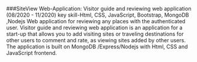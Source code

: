 ###SiteView Web-Application: Visitor guide and reviewing
web application (08/2020 - 11/2020)
key skill-Html, CSS, JavaScript, Bootstrap, MongoDB ,Nodejs Web application for reviewing any places with the authenticated
user. Visitor guide and reviewing web application is an application
for a start-up that allows you to add visiting sites or traveling
destinations for other users to comment and rate, as viewing sites added by other users. The application is built on MongoDB
/Express/Nodejs with Html, CSS and JavaScript frontend. 
